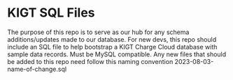 # KIGT SQL Files
The purpose of this repo is to serve as our hub for any schema additions/updates made to our database. For new devs, this repo should include an SQL file to help bootstrap a KIGT Charge Cloud database with sample data records. Must be MySQL compatible. 
Any new files that should be added to this repo need follow this naming convention
2023-08-03-name-of-change.sql
